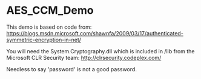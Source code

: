 # AES_CCM_Demo

This demo is based on code from: https://blogs.msdn.microsoft.com/shawnfa/2009/03/17/authenticated-symmetric-encryption-in-net/

You will need the System.Cryptography.dll which is included in /lib from the Microsoft CLR Security team: http://clrsecurity.codeplex.com/

Needless to say 'password' is not a good password.

